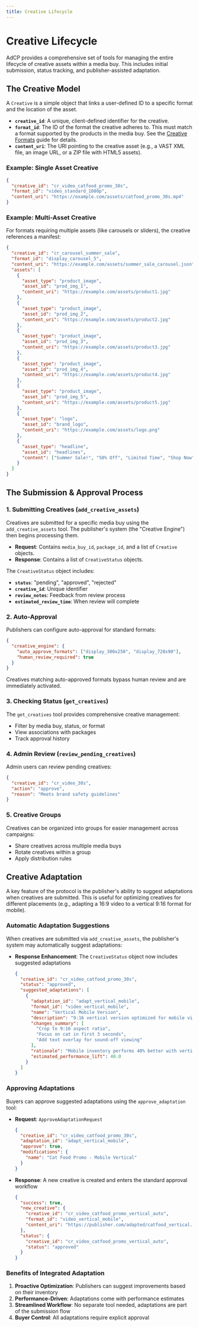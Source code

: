 ```yaml
---
title: Creative Lifecycle
---
```


# Creative Lifecycle

AdCP provides a comprehensive set of tools for managing the entire lifecycle of creative assets within a media buy. This includes initial submission, status tracking, and publisher-assisted adaptation.

## The Creative Model

A `Creative` is a simple object that links a user-defined ID to a specific format and the location of the asset.

- **`creative_id`**: A unique, client-defined identifier for the creative.
- **`format_id`**: The ID of the format the creative adheres to. This must match a format supported by the products in the media buy. See the [Creative Formats](creative-formats.md) guide for details.
- **`content_uri`**: The URI pointing to the creative asset (e.g., a VAST XML file, an image URL, or a ZIP file with HTML5 assets).

### Example: Single Asset Creative
```json
{
  "creative_id": "cr_video_catfood_promo_30s",
  "format_id": "video_standard_1080p",
  "content_uri": "https://example.com/assets/catfood_promo_30s.mp4"
}
```

### Example: Multi-Asset Creative
For formats requiring multiple assets (like carousels or sliders), the creative references a manifest:

```json
{
  "creative_id": "cr_carousel_summer_sale",
  "format_id": "display_carousel_5",
  "content_uri": "https://example.com/assets/summer_sale_carousel.json",
  "assets": [
    {
      "asset_type": "product_image",
      "asset_id": "prod_img_1",
      "content_uri": "https://example.com/assets/product1.jpg"
    },
    {
      "asset_type": "product_image", 
      "asset_id": "prod_img_2",
      "content_uri": "https://example.com/assets/product2.jpg"
    },
    {
      "asset_type": "product_image",
      "asset_id": "prod_img_3", 
      "content_uri": "https://example.com/assets/product3.jpg"
    },
    {
      "asset_type": "product_image",
      "asset_id": "prod_img_4",
      "content_uri": "https://example.com/assets/product4.jpg"
    },
    {
      "asset_type": "product_image",
      "asset_id": "prod_img_5",
      "content_uri": "https://example.com/assets/product5.jpg"
    },
    {
      "asset_type": "logo",
      "asset_id": "brand_logo",
      "content_uri": "https://example.com/assets/logo.png"
    },
    {
      "asset_type": "headline",
      "asset_id": "headlines",
      "content": ["Summer Sale!", "50% Off", "Limited Time", "Shop Now", "Best Deals"]
    }
  ]
}
```

## The Submission & Approval Process

### 1. Submitting Creatives (`add_creative_assets`)
Creatives are submitted for a specific media buy using the `add_creative_assets` tool. The publisher's system (the "Creative Engine") then begins processing them.

- **Request**: Contains `media_buy_id`, `package_id`, and a list of `Creative` objects.
- **Response**: Contains a list of `CreativeStatus` objects.

The `CreativeStatus` object includes:
- **`status`**: "pending", "approved", "rejected"
- **`creative_id`**: Unique identifier
- **`review_notes`**: Feedback from review process
- **`estimated_review_time`**: When review will complete

### 2. Auto-Approval

Publishers can configure auto-approval for standard formats:

```json
{
  "creative_engine": {
    "auto_approve_formats": ["display_300x250", "display_728x90"],
    "human_review_required": true
  }
}
```

Creatives matching auto-approved formats bypass human review and are immediately activated.

### 3. Checking Status (`get_creatives`)
The `get_creatives` tool provides comprehensive creative management:

- Filter by media buy, status, or format
- View associations with packages
- Track approval history

### 4. Admin Review (`review_pending_creatives`)

Admin users can review pending creatives:

```json
{
  "creative_id": "cr_video_30s",
  "action": "approve",
  "reason": "Meets brand safety guidelines"
}
```

### 5. Creative Groups

Creatives can be organized into groups for easier management across campaigns:
- Share creatives across multiple media buys
- Rotate creatives within a group
- Apply distribution rules

## Creative Adaptation

A key feature of the protocol is the publisher's ability to suggest adaptations when creatives are submitted. This is useful for optimizing creatives for different placements (e.g., adapting a 16:9 video to a vertical 9:16 format for mobile).

### Automatic Adaptation Suggestions

When creatives are submitted via `add_creative_assets`, the publisher's system may automatically suggest adaptations:

- **Response Enhancement**: The `CreativeStatus` object now includes suggested adaptations
  ```json
  {
    "creative_id": "cr_video_catfood_promo_30s",
    "status": "approved",
    "suggested_adaptations": [
      {
        "adaptation_id": "adapt_vertical_mobile",
        "format_id": "video_vertical_mobile", 
        "name": "Vertical Mobile Version",
        "description": "9:16 vertical version optimized for mobile viewing",
        "changes_summary": [
          "Crop to 9:16 aspect ratio",
          "Focus on cat in first 3 seconds",
          "Add text overlay for sound-off viewing"
        ],
        "rationale": "Mobile inventory performs 40% better with vertical creatives",
        "estimated_performance_lift": 40.0
      }
    ]
  }
  ```

### Approving Adaptations

Buyers can approve suggested adaptations using the `approve_adaptation` tool:

- **Request**: `ApproveAdaptationRequest`
  ```json
  {
    "creative_id": "cr_video_catfood_promo_30s",
    "adaptation_id": "adapt_vertical_mobile",
    "approve": true,
    "modifications": {
      "name": "Cat Food Promo - Mobile Vertical"
    }
  }
  ```
- **Response**: A new creative is created and enters the standard approval workflow
  ```json
  {
    "success": true,
    "new_creative": {
      "creative_id": "cr_video_catfood_promo_vertical_auto",
      "format_id": "video_vertical_mobile",
      "content_uri": "https://publisher.com/adapted/catfood_vertical.mp4"
    },
    "status": {
      "creative_id": "cr_video_catfood_promo_vertical_auto",
      "status": "approved"
    }
  }
  ```

### Benefits of Integrated Adaptation

1. **Proactive Optimization**: Publishers can suggest improvements based on their inventory
2. **Performance-Driven**: Adaptations come with performance estimates
3. **Streamlined Workflow**: No separate tool needed, adaptations are part of the submission flow
4. **Buyer Control**: All adaptations require explicit approval
